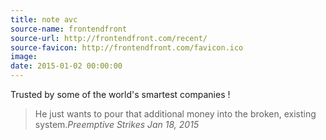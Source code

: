 ```yaml
---
title: note avc
source-name: frontendfront 
source-url: http://frontendfront.com/recent/
source-favicon: http://frontendfront.com/favicon.ico
image: 
date: 2015-01-02 00:00:00
---
```

Trusted by some of the world's smartest companies !
<blockquote>He just wants to pour that additional money into the broken, existing system.<cite>Preemptive Strikes  Jan 18, 2015</cite></blockquote> 
